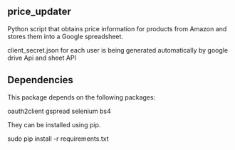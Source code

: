 ## price_updater
Python script that obtains price information for products from Amazon and stores them into a Google spreadsheet.

client_secret.json
for each user is being generated automatically by google drive Api and sheet API

## Dependencies
This package depends on the following packages:


oauth2client 
gspread 
selenium 
bs4

They can be installed using pip.

sudo pip install -r requirements.txt
